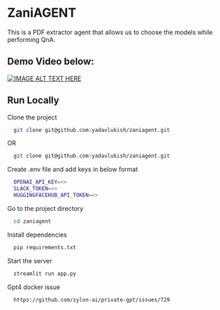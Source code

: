 # ZaniAGENT

This is a PDF extractor agent that allows us to choose the models while performing QnA.

## Demo Video below:

[![IMAGE ALT TEXT HERE](https://img.youtube.com/vi/GRtc1aiOhpA/0.jpg)](https://www.youtube.com/watch?v=GRtc1aiOhpA)

## Run Locally

Clone the project

```bash
  git clone git@github.com:yadavlukish/zaniagent.git
```
OR

```bash
  git clone git@github.com:yadavlukish/zaniagent.git
```


Create .env file and add keys in below format

```bash
  OPENAI_API_KEY=<>
  SLACK_TOKEN=<>
  HUGGINGFACEHUB_API_TOKEN=<>
```

Go to the project directory

```bash
  cd zaniagent
```

Install dependencies

```bash
  pip requirements.txt
```

Start the server

```bash
  streamlit run app.py
```

Gpt4 docker issue

```bash
  https://github.com/zylon-ai/private-gpt/issues/729
```


